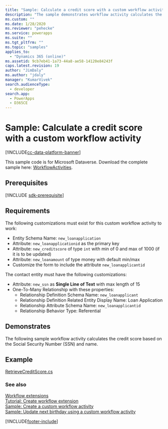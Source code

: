 ```yaml
---
title: "Sample: Calculate a credit score with a custom workflow activity (Microsoft Dataverse) | Microsoft Docs"
description: "The sample demonstrates workflow activity calculates the credit score based on the Social Security Number (SSN) and name."
ms.custom: ""
ms.date: 1/28/2020
ms.reviewer: "pehecke"
ms.service: powerapps
ms.suite: ""
ms.tgt_pltfrm: ""
ms.topic: "samples"
applies_to: 
  - "Dynamics 365 (online)"
ms.assetid: 9cb7eb41-1a73-44a8-ae58-14120e84243f
caps.latest.revision: 19
author: "JimDaly"
ms.author: "jdaly"
manager: "KumarVivek"
search.audienceType: 
  - developer
search.app: 
  - PowerApps
  - D365CE
---
```

# Sample: Calculate a credit score with a custom workflow activity

[!INCLUDE[cc-data-platform-banner](../../../includes/cc-data-platform-banner.md)]

This sample code is for Microsoft Dataverse. Download the complete sample here: [WorkflowActivities](https://github.com/microsoft/PowerApps-Samples/tree/master/cds/orgsvc/C%23/WorkflowActivities).

## Prerequisites

[!INCLUDE [sdk-prerequisite](../../../includes/sdk-prerequisite.md)]
  
## Requirements

The following customizations must exist for this custom workflow activity to work:  

-   Entity Schema Name: `new_loanapplication`  
-   Attribute: `new_loanapplicationid` as the primary key  
-   Attribute: `new_creditscore` of type `int` with min of 0 and max of 1000 (if it is to be updated)  
-   Attribute: `new_loanamount` of type money with default min/max  
-   Customize the form to include the attribute `new_loanapplicantid`  
  
The contact entity must have the following customizations:  
  
-   Attribute: `new_ssn` as **Single Line of Text** with max length of 15  
-   One-To-Many Relationship with these properties:  
    -   Relationship Definition Schema Name: `new_loanapplicant`  
    -   Relationship Definition Related Entity Display Name: Loan Application  
    -   Relationship Attribute Schema Name: `new_loanapplicantid`  
    -   Relationship Behavior Type: Referential  
  
## Demonstrates

The following sample workflow activity calculates the credit score based on the Social Security Number (SSN) and name.  
  
## Example  

[RetrieveCreditScore.cs](https://github.com/microsoft/PowerApps-Samples/blob/master/cds/orgsvc/C%23/WorkflowActivities/WorkflowActivities/RetrieveCreditScore.cs)

### See also

[Workflow extensions](workflow-extensions.md)<br />
[Tutorial: Create workflow extension](tutorial-create-workflow-extension.md)<br />
[Sample: Create a custom workflow activity](sample-create-custom-workflow-activity.md)<br />
[Sample: Update next birthday using a custom workflow activity](sample-update-next-birthday-using-custom-workflow-activity.md)


[!INCLUDE[footer-include](../../../includes/footer-banner.md)]